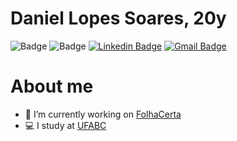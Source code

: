 # Daniel Lopes Soares, 20y
![Badge](https://img.shields.io/static/v1?label=&message=Python&color=000000&style=for-the-badge)
![Badge](https://img.shields.io/static/v1?label=&message=Cpp&color=000000&style=for-the-badge)
[![Linkedin Badge](https://img.shields.io/badge/-Daniel-blue?style=flat-square&logo=Linkedin&logoColor=white&link=https://www.linkedin.com/in/ddaniellopessoares/)](https://www.linkedin.com/in/ddaniellopessoares/) 
[![Gmail Badge](https://img.shields.io/badge/-ddanielssoares@gmail.com-c14438?style=flat-square&logo=Gmail&logoColor=white&link=mailto:ddanielssoares@gmail.com)](mailto:ddanielssoares@gmail.com)


About me
==============
<!--ts-->
  * 🔭 I’m currently working on [FolhaCerta](https://folhacerta.com/)
  * 💻 I study at [UFABC](https://www.ufabc.edu.br/)
<!--te-->

